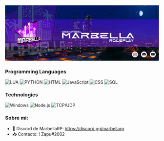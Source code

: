 [![Header](https://raw.githubusercontent.com/ElZapu02/ElZapu02/master/banner1.png)](https://www.marbellarp.es/)

### Programming Languages

![LUA](https://img.shields.io/badge/-Lua-000?&logo=lua&logoColor=2C2D72)
![PYTHON](https://img.shields.io/github/package-json/dependency-version/ElZapu02/ElZapu02/zapu)
![HTML](https://img.shields.io/badge/-HTML-000?&logo=html5)
![JavaScript](https://img.shields.io/badge/-JavaScript-000?&logo=JavaScript&logoColor=ddc508)
![CSS](https://img.shields.io/badge/-CSS-000?&logo=css3&logoColor=007ACC)
![SQL](https://img.shields.io/badge/-SQL-000?&logo=MySQL&logoColor=4479A1)


### Technologies

![Windows](https://img.shields.io/badge/-Windows-000?&logo=windows&logoColor=0052CC)
![Node.js](https://img.shields.io/badge/-Node.js-000?&logo=node.js)
![TCP/UDP](https://img.shields.io/badge/-TCP%2FIP-000?&logo=Cisco)

### Sobre mi:

- 🌴 Discord de MarbellaRP: https://discord.gg/marbellarp
- 📥 Contacto: ! Zapu#2002

